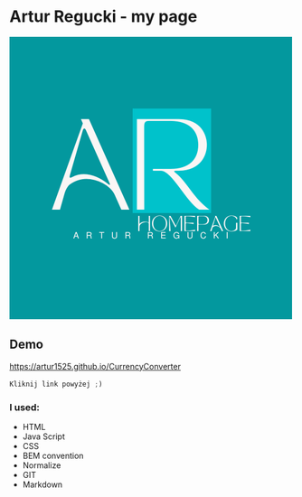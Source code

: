 # Artur Regucki - my page
![Artur Regucki - my page img](images/logoAR.png)
## Demo

https://artur1525.github.io/CurrencyConverter

```javascript
Kliknij link powyżej ;)
```
### I used:

- HTML
- Java Script
- CSS
- BEM convention
- Normalize
- GIT
- Markdown
